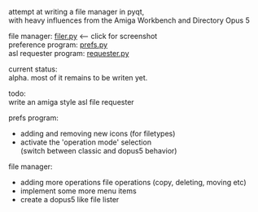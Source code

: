 attempt at writing a file manager in pyqt,   
with heavy influences from the Amiga Workbench and Directory Opus 5

file manager: [filer.py](https://raw.github.com/freeaks/filer/master/test-tree/screenshots/filer.png) <-- click for screenshot   
preference program: [prefs.py](https://raw.github.com/freeaks/filer/master/test-tree/screenshots/prefs.png)   
asl requester program: [requester.py](https://raw.github.com/freeaks/filer/master/test-tree/screenshots/asl_req.png)   


current status:   
alpha. most of it remains to be writen yet.


todo:   
write an amiga style asl file requester

prefs program:   
- adding and removing new icons (for filetypes)   
- activate the 'operation mode' selection   
  (switch between classic and dopus5 behavior)   

file manager:   
- adding more operations file operations (copy, deleting, moving etc)   
- implement some more menu items   
- create a dopus5 like file lister   
